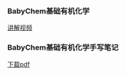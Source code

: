 ### BabyChem基础有机化学
[讲解视频](https://www.bilibili.com/video/BV11U4y1x7GL/?spm_id_from=333.1387.homepage.video_card.click&vd_source=d848090dc43c31d7970651436f34cfa5)  
### BabyChem基础有机化学手写笔记
[下载pdf](https://github.com/Benzyl-titanium/BabyChem/raw/master/BabyChem%E5%9F%BA%E7%A1%80%E6%9C%89%E6%9C%BA%E5%8C%96%E5%AD%A6%E6%89%8B%E5%86%99%E7%AC%94%E8%AE%B0.pdf)
